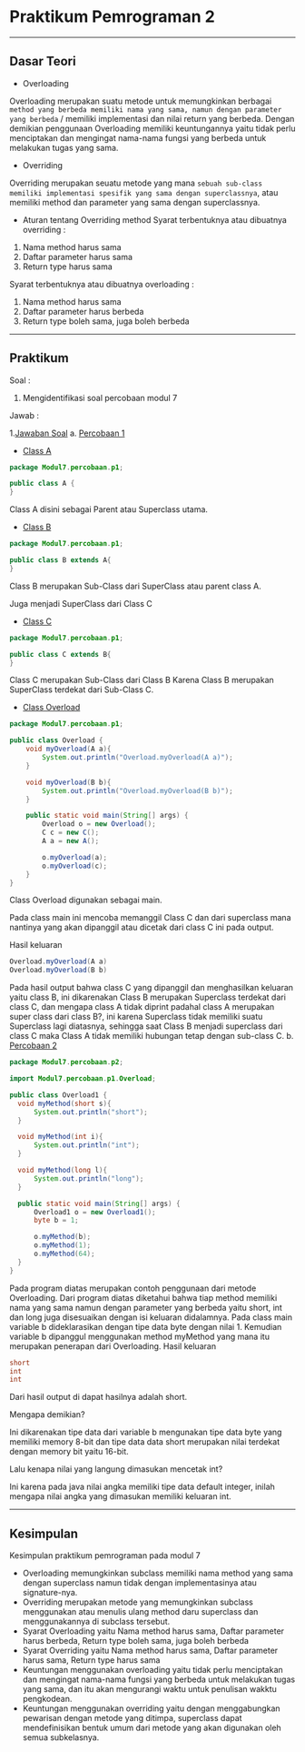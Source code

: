 # Praktikum Pemrograman 2 

<hr>

## Dasar Teori

* Overloading

Overloading merupakan suatu metode untuk memungkinkan berbagai ```method yang berbeda memiliki nama yang sama, namun dengan parameter yang berbeda``` / memiliki implementasi dan nilai return yang berbeda. Dengan demikian penggunaan Overloading memiliki keuntungannya yaitu tidak perlu menciptakan dan mengingat nama-nama fungsi yang berbeda untuk melakukan tugas yang sama.

* Overriding

Overriding merupakan seuatu metode yang mana ```sebuah sub-class memiliki implementasi spesifik yang sama dengan superclassnya```, atau memiliki method dan parameter yang sama dengan superclassnya.

* Aturan tentang Overriding method
Syarat terbentuknya atau dibuatnya overriding :

1. Nama method harus sama
2. Daftar parameter harus sama
3. Return type harus sama

Syarat terbentuknya atau dibuatnya overloading :

1. Nama method harus sama
2. Daftar parameter harus berbeda
3. Return type boleh sama, juga boleh berbeda

<hr>

## Praktikum
Soal : 

1. Mengidentifikasi soal percobaan modul 7

Jawab : 

1.[Jawaban Soal](https://github.com/Alissyah/20104013_Alissyah-Putri_Pemrograman2/tree/Modul7/src/Modul7/Percobaan)
a. [Percobaan 1](https://github.com/Alissyah/20104013_Alissyah-Putri_Pemrograman2/tree/Modul7/src/Modul7/Percobaan/p1)
* [Class A](https://github.com/Alissyah/20104013_Alissyah-Putri_Pemrograman2/blob/Modul7/src/Modul7/Percobaan/p1/A.java)
```java
package Modul7.percobaan.p1;

public class A {
}
```
Class A disini sebagai Parent atau Superclass utama.
* [Class B](https://github.com/Alissyah/20104013_Alissyah-Putri_Pemrograman2/blob/Modul7/src/Modul7/Percobaan/p1/B.java)
```java
package Modul7.percobaan.p1;

public class B extends A{
}
```
Class B merupakan Sub-Class dari SuperClass atau parent class A.

Juga menjadi SuperClass dari Class C
* [Class C](https://github.com/Alissyah/20104013_Alissyah-Putri_Pemrograman2/blob/Modul7/src/Modul7/Percobaan/p1/C.java)
```java
package Modul7.percobaan.p1;

public class C extends B{
}
```
Class C merupakan Sub-Class dari Class B Karena Class B merupakan SuperClass terdekat dari Sub-Class C.
* [Class Overload](https://github.com/Alissyah/20104013_Alissyah-Putri_Pemrograman2/blob/Modul7/src/Modul7/Percobaan/p1/Overload.java)
```java
package Modul7.percobaan.p1;

public class Overload {
    void myOverload(A a){
        System.out.println("Overload.myOverload(A a)");
    }

    void myOverload(B b){
        System.out.println("Overload.myOverload(B b)");
    }

    public static void main(String[] args) {
        Overload o = new Overload();
        C c = new C();
        A a = new A();

        o.myOverload(a);
        o.myOverload(c);
    }
}
```
Class Overload digunakan sebagai main.

Pada class main ini mencoba memanggil Class C dan dari superclass mana nantinya yang akan dipanggil atau dicetak dari class C ini pada output.

Hasil keluaran
```java
Overload.myOverload(A a)
Overload.myOverload(B b)
```
Pada hasil output bahwa class C yang dipanggil dan menghasilkan keluaran yaitu class B, ini dikarenakan Class B merupakan Superclass terdekat dari class C, dan mengapa class A tidak diprint padahal class A merupakan super class dari class B?, ini karena Superclass tidak memiliki suatu Superclass lagi diatasnya, sehingga saat Class B menjadi superclass dari class C maka Class A tidak memiliki hubungan tetap dengan sub-class C.
b. [Percobaan 2](https://github.com/Alissyah/20104013_Alissyah-Putri_Pemrograman2/tree/Modul7/src/Modul7/Percobaan/p2)
```java
package Modul7.percobaan.p2;

import Modul7.percobaan.p1.Overload;

public class Overload1 {
  void myMethod(short s){
      System.out.println("short");
  }

  void myMethod(int i){
      System.out.println("int");
  }

  void myMethod(long l){
      System.out.println("long");
  }

  public static void main(String[] args) {
      Overload1 o = new Overload1();
      byte b = 1;

      o.myMethod(b);
      o.myMethod(1);
      o.myMethod(64);
  }
}
```
Pada program diatas merupakan contoh penggunaan dari metode Overloading. Dari program diatas diketahui bahwa tiap method memiliki nama yang sama namun dengan parameter yang berbeda yaitu short, int dan long juga disesuaikan dengan isi keluaran didalamnya. Pada class main variable b dideklarasikan dengan tipe data byte dengan nilai 1. Kemudian variable b dipanggul menggunakan method myMethod yang mana itu merupakan penerapan dari Overloading. Hasil keluaran
```java
short
int
int
```
Dari hasil output di dapat hasilnya adalah short.

Mengapa demikian?

Ini dikarenakan tipe data dari variable b mengunakan tipe data byte yang memiliki memory 8-bit dan tipe data data short merupakan nilai terdekat dengan memory bit yaitu 16-bit.

Lalu kenapa nilai yang langung dimasukan mencetak int?

Ini karena pada java nilai angka memiliki tipe data default integer, inilah mengapa nilai angka yang dimasukan memiliki keluaran int.

<hr>

## Kesimpulan
Kesimpulan praktikum pemrograman pada modul 7

* Overloading memungkinkan subclass memiliki nama method yang sama dengan superclass namun tidak dengan implementasinya atau signature-nya.
* Overriding merupakan metode yang memungkinkan subclass menggunakan atau menulis ulang method daru superclass dan menggunakannya di subclass tersebut.
* Syarat Overloading yaitu Nama method harus sama, Daftar parameter harus berbeda, Return type boleh sama, juga boleh berbeda
* Syarat Overriding yaitu Nama method harus sama, Daftar parameter harus sama, Return type harus sama
* Keuntungan menggunakan overloading yaitu tidak perlu menciptakan dan mengingat nama-nama fungsi yang berbeda untuk melakukan tugas yang sama, dan itu akan mengurangi waktu untuk penulisan wakktu pengkodean.
* Keuntungan menggunakan overriding yaitu dengan menggabungkan pewarisan dengan metode yang ditimpa, superclass dapat mendefinisikan bentuk umum dari metode yang akan digunakan oleh semua subkelasnya.
